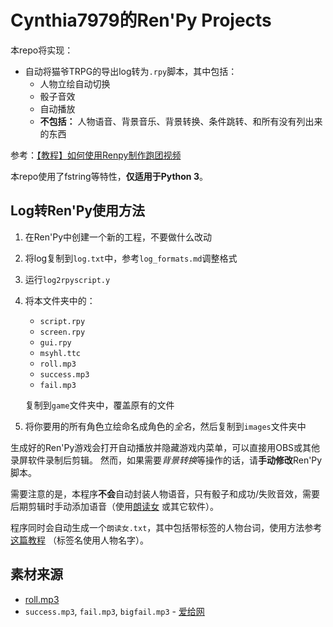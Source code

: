 # Cynthia7979的Ren'Py Projects
本repo将实现：
* 自动将猫爷TRPG的导出log转为`.rpy`脚本，其中包括：
    * 人物立绘自动切换
    * 骰子音效
    * 自动播放
    * **不包括：** 人物语音、背景音乐、背景转换、条件跳转、和所有没有列出来的东西

参考：[【教程】如何使用Renpy制作跑团视频](https://blog.maddestroyer.xyz/2020/06/12/renpy/)

本repo使用了fstring等特性，**仅适用于Python 3**。

## Log转Ren'Py使用方法
1. 在Ren'Py中创建一个新的工程，不要做什么改动
2. 将log复制到`log.txt`中，参考`log_formats.md`调整格式
3. 运行`log2rpyscript.y`
4. 将本文件夹中的：
    * `script.rpy`
    * `screen.rpy`
    * `gui.rpy`
    * `msyhl.ttc`
    * `roll.mp3`
    * `success.mp3`
    * `fail.mp3`

    复制到`game`文件夹中，覆盖原有的文件
5. 将你要用的所有角色立绘命名成角色的*全名*，然后复制到`images`文件夹中

生成好的Ren'Py游戏会打开自动播放并隐藏游戏内菜单，可以直接用OBS或其他录屏软件录制后剪辑。
然而，如果需要*背景转换*等操作的话，请**手动修改**Ren'Py脚本。

需要注意的是，本程序**不会**自动封装人物语音，只有骰子和成功/失败音效，需要后期剪辑时手动添加语音（使用[朗读女](http://www.443w.com/tts)
或其它软件）。

程序同时会自动生成一个`朗读女.txt`，其中包括带标签的人物台词，使用方法参考[这篇教程](http://www.443w.com/tts/?post=26)
（标签名使用人物名字）。

## 素材来源
* [roll.mp3](http://www.sucaitianxia.net/yinxiaosucai/tiyu/200708/1546.html)
* `success.mp3`, `fail.mp3`, `bigfail.mp3` - [爱给网](http://www.aigei.com)

